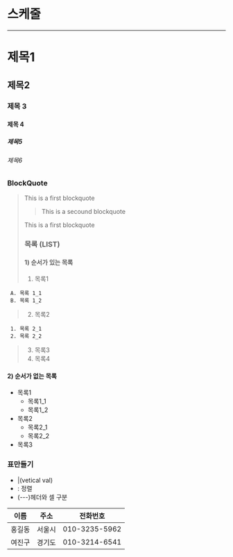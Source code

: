 # 스케줄

---

# 제목1

## 제목2

### 제목 3

#### 제목 4

##### 제목5

###### 제목6

### BlockQuote

> This is a first blockquote
>
> > This is a secound blockquote
>
> This is a first blockquote
>
> ### 목록 (LIST)
>
> #### 1) 순서가 있는 목록
>
> 1. 목록1

     A. 목록 1_1
     B. 목록 1_2

> 2. 목록2

     1. 목록 2_1
     2. 목록 2_2

> 3. 목록3
> 4. 목록4

#### 2) 순서가 없는 목록

- 목록1
  - 목록1_1
  - 목록1_2
- 목록2
  - 목록2_1
  - 목록2_2
- 목록3

### 표만들기

- |(vetical val)
- : 정렬
- (---)헤더와 셀 구분

|  이름  |  주소  |   전화번호    |
| :----: | :----: | :-----------: |
| 홍길동 | 서울시 | 010-3235-5962 |
| 여진구 | 경기도 | 010-3214-6541 |
